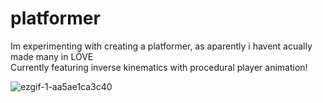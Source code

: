 # platformer
Im experimenting with creating a platformer, as aparently i havent acually made many in LÖVE <br>
Currently featuring inverse kinematics with procedural player animation!


![ezgif-1-aa5ae1ca3c40](https://user-images.githubusercontent.com/61964090/144647670-a9b87826-09f6-466c-924d-5a2cb6d8a3f6.gif)
